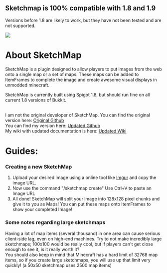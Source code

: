 <h2>Sketchmap is 100% compatible with 1.8 and 1.9</h2>
Versions before 1.8 are likely to work, but they have not been tested and are not supported.


<img src="http://i.imgur.com/4nAFu5K.png"></img>

<h1>About SketchMap</h1>

<p>SketchMap is a plugin designed to allow players to put images from the web onto a single map or a set of maps. These maps can be added to ItemFrames to complete the image and create awesome visual displays in unmodded minecraft.</p>
<p>SketchMap is currently built using Spigot 1.8, but should run fine on all current 1.8 versions of Bukkit. </p>
</br>
I am not the original developer of SketchMap. You can find the original version here: <a href="https://github.com/slipswhitley/SketchMap" target="_blank">Original Github</a></br>
You can find my version here: <a href="https://github.com/trainphreak/SketchMap">Updated Github</a></br>
My wiki with updated documentation is here: <a href="https://github.com/trainphreak/SketchMap/wiki">Updated Wiki</a></br>

<h1>Guides:</h1>
<h3>  Creating a new SketchMap</h3>
<ol> 
  <li>Upload your desired image using a online tool like <a href="http://imgur.com>Imgur" target="_blank">Imgur</a> and copy the image URL.</li>
  <li>Now use the command "/sketchmap create" Use Ctrl+V to paste an Image URL</li>
  <li>All done! SketchMap will split your image into 128x128 pixel chunks and give it to you as Maps! You can put these maps onto ItemFrames to show your completed Image!</li>
</ol>
<h3>  Some notes regarding large sketchmaps</h3>
Having a lot of map items (several thousand) in one area can cause serious client-side lag, even on high-end machines. Try to not make incredibly large sketchmaps; 100x100 would be really cool, but if players can't get close enough to see it, is it really worth it?</br>
You should also keep in mind that Minecraft has a hard limit of 32768 map items, so if you create large sketchmaps, you will use up that limit very quickly! (a 50x50 sketchmap uses 2500 map items)
</br>
